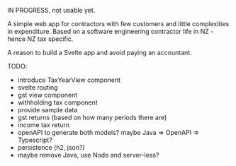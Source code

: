 IN PROGRESS, not usable yet.

A simple web app for contractors with few customers and little complexities in expenditure.
Based on a software engineering contractor life in NZ - hence NZ tax specific.

A reason to build a Svelte app and avoid paying an accountant.

TODO:
- introduce TaxYearView component
- svelte routing
- gst view component
- withholding tax component
- provide sample data
- gst returns (based on how many periods there are)
- income tax return
- openAPI to generate both models? maybe Java => OpenAPI => Typescript?
- persistence (h2, json?)
- maybe remove Java, use Node and server-less?